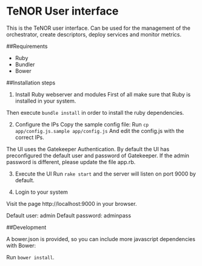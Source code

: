 # TeNOR User interface
This is the TeNOR user interface. Can be used for the management of the orchestrator, create descriptors, deploy services and monitor metrics.

##Requirements
 - Ruby
 - Bundler
 - Bower

##Installation steps
1. Install Ruby webserver and modules
First of all make sure that Ruby is installed in your system.

Then execute `bundle install` in order to install the ruby dependencies.

2. Configure the IPs
Copy the sample config file:
Run `cp app/config.js.sample app/config.js`
And edit the config.js with the correct IPs.

The UI uses the Gatekeeper Authentication. By default the UI has preconfigured the default user and password of Gatekeeper. If the admin password is different, please update the file app.rb.

3. Execute the UI
Run `rake start` and the server will listen on port 9000 by default.

4. Login to your system

Visit the page http://localhost:9000 in your browser.

Default user: admin
Default password: adminpass

##Development

A bower.json is provided, so you can include more javascript dependencies with Bower:

Run `bower install`.

